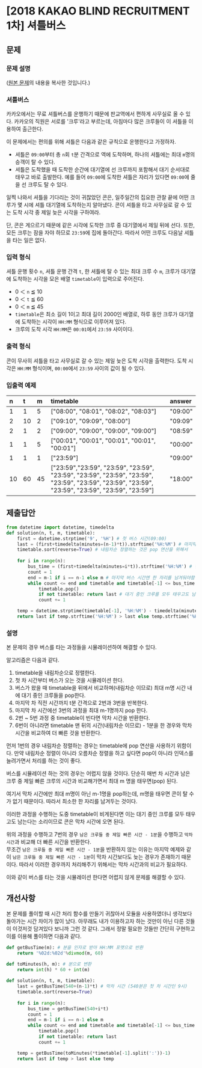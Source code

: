 # [2018 KAKAO BLIND RECRUITMENT 1차] 셔틀버스
## 문제
### 문제 설명
([원본 문제](https://programmers.co.kr/learn/courses/30/lessons/17678)의 내용을 복사한 것입니다.)

### 셔틀버스

카카오에서는 무료 셔틀버스를 운행하기 때문에 판교역에서 편하게 사무실로 올 수 있다. 카카오의 직원은 서로를 '크루'라고 부르는데, 아침마다 많은 크루들이 이 셔틀을 이용하여 출근한다.

이 문제에서는 편의를 위해 셔틀은 다음과 같은 규칙으로 운행한다고 가정하자.

* 셔틀은 `09:00`부터 총 `n`회 `t`분 간격으로 역에 도착하며, 하나의 셔틀에는 최대 `m`명의 승객이 탈 수 있다.
* 셔틀은 도착했을 때 도착한 순간에 대기열에 선 크루까지 포함해서 대기 순서대로 태우고 바로 출발한다. 예를 들어 `09:00`에 도착한 셔틀은 자리가 있다면 `09:00`에 줄을 선 크루도 탈 수 있다.

일찍 나와서 셔틀을 기다리는 것이 귀찮았던 콘은, 일주일간의 집요한 관찰 끝에 어떤 크루가 몇 시에 셔틀 대기열에 도착하는지 알아냈다. 콘이 셔틀을 타고 사무실로 갈 수 있는 도착 시각 중 제일 늦은 시각을 구하여라.

단, 콘은 게으르기 때문에 같은 시각에 도착한 크루 중 대기열에서 제일 뒤에 선다. 또한, 모든 크루는 잠을 자야 하므로 `23:59`에 집에 돌아간다. 따라서 어떤 크루도 다음날 셔틀을 타는 일은 없다.

### 입력 형식
셔틀 운행 횟수 `n`, 셔틀 운행 간격 `t`, 한 셔틀에 탈 수 있는 최대 크루 수 `m`, 크루가 대기열에 도착하는 시각을 모은 배열 `timetable`이 입력으로 주어진다.

* 0 ＜ `n` ≦ 10
* 0 ＜ `t` ≦ 60
* 0 ＜ `m` ≦ 45
* `timetable`은 최소 길이 1이고 최대 길이 2000인 배열로, 하루 동안 크루가 대기열에 도착하는 시각이 `HH:MM` 형식으로 이루어져 있다.
* 크루의 도착 시각 `HH:MM`은 `00:01`에서 `23:59` 사이이다.

### 출력 형식
콘이 무사히 셔틀을 타고 사무실로 갈 수 있는 제일 늦은 도착 시각을 출력한다. 도착 시각은 `HH:MM` 형식이며, `00:00`에서 `23:59` 사이의 값이 될 수 있다.

### 입출력 예제
|n|t|m|timetable|answer|
|:---|:---|:---|:---|:---|
|1|1|5|["08:00", "08:01", "08:02", "08:03"]|"09:00"|
|2|10|2|["09:10", "09:09", "08:00"]|"09:09"|
|2|1|2|["09:00", "09:00", "09:00", "09:00"]|"08:59"|
|1|1|5|["00:01", "00:01", "00:01", "00:01", "00:01"]|"00:00"|
|1|1|1|["23:59"]|"09:00"|
|10|60|45|["23:59","23:59", "23:59", "23:59", "23:59", "23:59", "23:59", "23:59", "23:59", "23:59", "23:59", "23:59", "23:59", "23:59", "23:59", "23:59"]|"18:00"|

## 제출답안
```python
from datetime import datetime, timedelta
def solution(n, t, m, timetable):
    first = datetime.strptime('9', '%H') # 첫 버스 시간(09:00)
    last = (first+timedelta(minutes=(n-1)*t)).strftime('%H:%M') # 마지막 버스 시간
    timetable.sort(reverse=True) # 내림차순 정렬하는 것은 pop 연산을 위해서
    
    for i in range(n):
        bus_time = (first+timedelta(minutes=i*t)).strftime('%H:%M') # 현재 버스 시간
        count = 1
        end = m-1 if i == n-1 else m # 마지막 버스 시간엔 한 자리를 남겨둬야함
        while count <= end and timetable and timetable[-1] <= bus_time: # 현재 버스 시간 이전에 줄 서 있던 사람은 태움
            timetable.pop()
            if not timetable: return last # 대기 중인 크루를 모두 태우고도 남는 경우 막차 시간에 오면 됨
            count += 1

    temp = datetime.strptime(timetable[-1], '%H:%M') - timedelta(minutes=1) # 남은 크루 중 제일 빠른 사람 - 1분
    return last if temp.strftime('%H:%M') > last else temp.strftime('%H:%M') # 위의 경우와 막차 시간 중 빠른 것 반환
```
### 설명
본 문제의 경우 버스를 타는 과정들을 시뮬레이션하여 해결할 수 있다.

알고리즘은 다음과 같다.

1. timetable을 내림차순으로 정렬한다.
2. 첫 차 시간부터 버스가 오는 것을 시뮬레이션 한다.
3. 버스가 왔을 때 timetable을 뒤에서 비교하며(내림차순 이므로) 최대 m명 시간 내에 대기 중인 크루들을 pop한다.
4. 마지막 차 직전 시간까지 t분 간격으로 2번과 3번을 반복한다.
5. 마지막 차 시간에선 3번의 과정을 최대 m-1명까지 pop 한다.
6. 2번 ~ 5번 과정 중 timetable이 빈다면 막차 시간을 반환한다.
7. 6번이 아니라면 timetable 맨 뒤의 시간(내림차순 이므로) - 1분을 한 경우와 막차 시간을 비교하여 더 빠른 것을 반환한다.

먼저 1번의 경우 내림차순 정렬하는 경우는 timetable에 pop 연산을 사용하기 위함이다. 
만약 내림차순 정렬이 아니라 오름차순 정렬을 하고 싶다면 pop이 아니라 인덱스를 늘려가면서 처리를 하는 것이 좋다.

버스를 시뮬레이션 하는 것의 경우는 어렵지 않을 것이다. 단순히 매번 차 시간과 남은 크루 중 제일 빠른 크루의 시간과 비교해가면서 최대 m 명을 태우면(pop) 된다.

여기서 막차 시간에만 최대 m명이 아닌 m-1명을 pop하는데, m명을 태우면 콘이 탈 수가 없기 때문이다. 따라서 최소한 한 자리를 남겨두는 것이다.

이러한 과정을 수행하는 도중 timetable이 비게된다면 이는 대기 중인 크루를 모두 태우고도 남는다는 소리이므로 콘은 막차 시간에 오면 된다.

위의 과정을 수행하고 7번의 경우 `남은 크루들 중 제일 빠른 시간 - 1분`을 수행하고 `막차 시간`과 비교해 더 빠른 시간을 반환한다.  
무조건 `남은 크루들 중 제일 빠른 시간 - 1분`을 반환하지 않는 이유는 마지막 예제와 같이 `남은 크루들 중 제일 빠른 시간 - 1분`이 막차 시간보다도 늦는 경우가 존재하기 때문이다. 
따라서 이러한 경우까지 처리해주기 위해서는 막차 시간과의 비교가 필요하다.

이와 같이 버스를 타는 것을 시뮬레이션 한다면 어렵지 않게 문제를 해결할 수 있다.

## 개선사항
본 문제를 풀이할 때 시간 처리 함수를 만들기 귀찮아서 모듈을 사용하였더니 생각보다 돌아가는 시간 차이가 많이 났다. 아무래도 내가 이용하고자 하는 것만이 아닌 다른 것들이 이것저것 담겨있다 
보니까 그런 것 같다. 그래서 정말 필요한 것들만 간단히 구현하고 이를 이용해 풀이하면 다음과 같다.
```python
def getBusTime(m): # 분을 인자로 받아 HH:MM 포맷으로 반환
    return '%02d:%02d'%divmod(m, 60)

def toMinutes(h, m): # 분으로 변환
    return int(h) * 60 + int(m)
    
def solution(n, t, m, timetable):
    last = getBusTime(540+(n-1)*t) # 막차 시간 (540분은 첫 차 시간인 9시)
    timetable.sort(reverse=True)
    
    for i in range(n):
        bus_time = getBusTime(540+i*t)
        count = 1
        end = m-1 if i == n-1 else m
        while count <= end and timetable and timetable[-1] <= bus_time:
            timetable.pop()
            if not timetable: return last
            count += 1

    temp = getBusTime(toMinutes(*timetable[-1].split(':'))-1)
    return last if temp > last else temp
```
